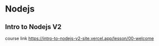# Nodejs

## Intro to Nodejs V2
course link
https://intro-to-nodejs-v2-site.vercel.app/lesson/00-welcome


